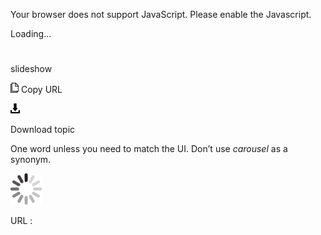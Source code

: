 Your browser does not support JavaScript. Please enable the Javascript.

Loading...

# 

slideshow

![Copy URL](slideshow_files/Copy.png)
Copy URL

![Download](slideshow_files/Download.png)

Download topic

One word unless you need to match the UI. Don’t use *carousel* as a synonym.

![In progress](slideshow_files/activity-large.gif)

URL :
